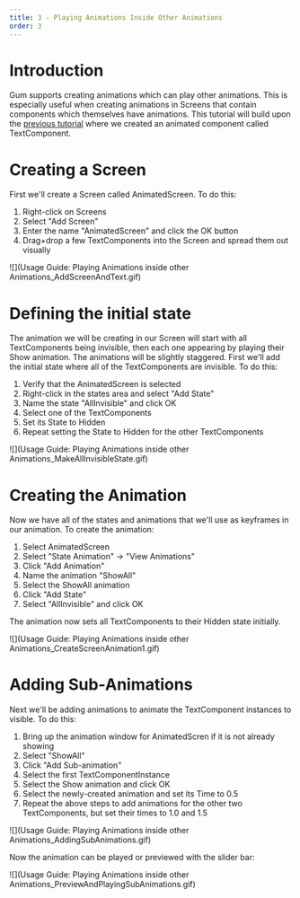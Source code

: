 ```yaml
---
title: 3 - Playing Animations Inside Other Animations
order: 3
---
```



# Introduction

Gum supports creating animations which can play other animations.  This is especially useful when creating animations in Screens that contain components which themselves have animations.  This tutorial will build upon the [previous tutorial](Usage-Guide_-Creating-an-Animation) where we created an animated component called TextComponent.

# Creating a Screen

First we'll create a Screen called AnimatedScreen.  To do this:

1. Right-click on Screens
1. Select "Add Screen"
1. Enter the name "AnimatedScreen" and click the OK button
1. Drag+drop a few TextComponents into the Screen and spread them out visually

![](Usage Guide: Playing Animations inside other Animations_AddScreenAndText.gif)

# Defining the initial state

The animation we will be creating in our Screen will start with all TextComponents being invisible, then each one appearing by playing their Show animation.  The animations will be slightly staggered.  First we'll add the initial state where all of the TextComponents are invisible.  To do this:

1. Verify that the AnimatedScreen is selected
1. Right-click in the states area and select "Add State"
1. Name the state "AllInvisible" and click OK
1. Select one of the TextComponents 
1. Set its State to Hidden
1. Repeat setting the State to Hidden for the other TextComponents

![](Usage Guide: Playing Animations inside other Animations_MakeAllInvisibleState.gif)

# Creating the Animation

Now we have all of the states and animations that we'll use as keyframes in our animation.  To create the animation:

1. Select AnimatedScreen
1. Select "State Animation" -> "View Animations"
1. Click "Add Animation"
1. Name the animation "ShowAll"
1. Select the ShowAll animation
1. Click "Add State"
1. Select "AllInvisible" and click OK

The animation now sets all TextComponents to their Hidden state initially.

![](Usage Guide: Playing Animations inside other Animations_CreateScreenAnimation1.gif)

# Adding Sub-Animations

Next we'll be adding animations to animate the TextComponent instances to visible.  To do this:

1. Bring up the animation window for AnimatedScren if it is not already showing
1. Select "ShowAll"
1. Click "Add Sub-animation"
1. Select the first TextComponentInstance
1. Select the Show animation and click OK
1. Select the newly-created animation and set its Time to 0.5
1. Repeat the above steps to add animations for the other two TextComponents, but set their times to 1.0 and 1.5

![](Usage Guide: Playing Animations inside other Animations_AddingSubAnimations.gif)

Now the animation can be played or previewed with the slider bar:

![](Usage Guide: Playing Animations inside other Animations_PreviewAndPlayingSubAnimations.gif)
